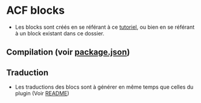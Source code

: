# ACF blocks

- Les blocks sont créés en se référant à ce [tutoriel](https://www.advancedcustomfields.com/resources/blocks/), ou bien en se référant à un block existant dans ce dossier.

## Compilation (voir [package.json](../../../package.json))

## Traduction

- Les traductions des blocs sont à générer en même temps que celles du plugin (Voir [README](../../../README.md#traduction))

